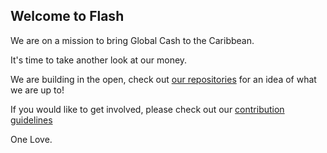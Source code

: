 ## Welcome to Flash

We are on a mission to bring Global Cash to the Caribbean.

It's time to take another look at our money.

We are building in the open, check out [our repositories]() for an idea of what we are up to! 

If you would like to get involved, please check out our [contribution guidelines]()

One Love.
